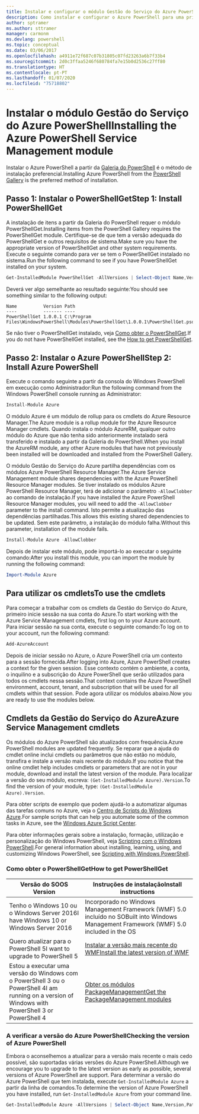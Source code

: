 ```yaml
---
title: Instalar e configurar o módulo Gestão do Serviço do Azure PowerShell | Microsoft Docs
description: Como instalar e configurar o Azure PowerShell para uma primeira utilização.
author: sptramer
ms.author: sttramer
manager: carmonm
ms.devlang: powershell
ms.topic: conceptual
ms.date: 03/06/2017
ms.openlocfilehash: a4911e72f687c07b31805c07fd23263a6b7f33b4
ms.sourcegitcommit: 2d0c3ffaa5246f680784fa7e15b0d2536c27ff80
ms.translationtype: HT
ms.contentlocale: pt-PT
ms.lasthandoff: 01/07/2020
ms.locfileid: "75718802"
---
```

# <a name="installing-the-azure-powershell-service-management-module"></a><span data-ttu-id="7ac89-103">Instalar o módulo Gestão do Serviço do Azure PowerShell</span><span class="sxs-lookup"><span data-stu-id="7ac89-103">Installing the Azure PowerShell Service Management module</span></span>

<span data-ttu-id="7ac89-104">Instalar o Azure PowerShell a partir da [Galeria do PowerShell](https://www.powershellgallery.com/) é o método de instalação preferencial.</span><span class="sxs-lookup"><span data-stu-id="7ac89-104">Installing Azure PowerShell from the [PowerShell Gallery](https://www.powershellgallery.com/) is the preferred method of installation.</span></span>

## <a name="step-1-install-powershellget"></a><span data-ttu-id="7ac89-105">Passo 1: Instalar o PowerShellGet</span><span class="sxs-lookup"><span data-stu-id="7ac89-105">Step 1: Install PowerShellGet</span></span>

<span data-ttu-id="7ac89-106">A instalação de itens a partir da Galeria do PowerShell requer o módulo PowerShellGet.</span><span class="sxs-lookup"><span data-stu-id="7ac89-106">Installing items from the PowerShell Gallery requires the PowerShellGet module.</span></span> <span data-ttu-id="7ac89-107">Certifique-se de que tem a versão adequada do PowerShellGet e outros requisitos de sistema.</span><span class="sxs-lookup"><span data-stu-id="7ac89-107">Make sure you have the appropriate version of PowerShellGet and other system requirements.</span></span> <span data-ttu-id="7ac89-108">Execute o seguinte comando para ver se tem o PowerShellGet instalado no sistema.</span><span class="sxs-lookup"><span data-stu-id="7ac89-108">Run the following command to see if you have PowerShellGet installed on your system.</span></span>

```powershell
Get-InstalledModule PowerShellGet -AllVersions | Select-Object Name,Version,Path
```

<span data-ttu-id="7ac89-109">Deverá ver algo semelhante ao resultado seguinte:</span><span class="sxs-lookup"><span data-stu-id="7ac89-109">You should see something similar to the following output:</span></span>

```output
Name          Version Path
----          ------- ----
PowerShellGet 1.0.0.1 C:\Program Files\WindowsPowerShell\Modules\PowerShellGet\1.0.0.1\PowerShellGet.psd1
```

<span data-ttu-id="7ac89-110">Se não tiver o PowerShellGet instalado, veja [Como obter o PowerShellGet](#how-to-get-powershellget).</span><span class="sxs-lookup"><span data-stu-id="7ac89-110">If you do not have PowerShellGet installed, see the [How to get PowerShellGet](#how-to-get-powershellget).</span></span>

## <a name="step-2-install-azure-powershell"></a><span data-ttu-id="7ac89-111">Passo 2: Instalar o Azure PowerShell</span><span class="sxs-lookup"><span data-stu-id="7ac89-111">Step 2: Install Azure PowerShell</span></span>

<span data-ttu-id="7ac89-112">Execute o comando seguinte a partir da consola do Windows PowerShell em execução como Administrador:</span><span class="sxs-lookup"><span data-stu-id="7ac89-112">Run the following command from the Windows PowerShell console running as Administrator:</span></span>

```powershell
Install-Module Azure
```

<span data-ttu-id="7ac89-113">O módulo Azure é um módulo de rollup para os cmdlets do Azure Resource Manager.</span><span class="sxs-lookup"><span data-stu-id="7ac89-113">The Azure module is a rollup module for the Azure Resource Manager cmdlets.</span></span> <span data-ttu-id="7ac89-114">Quando instala o módulo AzureRM, qualquer outro módulo do Azure que não tenha sido anteriormente instalado será transferido e instalado a partir da Galeria do PowerShell.</span><span class="sxs-lookup"><span data-stu-id="7ac89-114">When you install the AzureRM module, any other Azure modules that have not previously been installed will be downloaded and installed from the PowerShell Gallery.</span></span>

<span data-ttu-id="7ac89-115">O módulo Gestão do Serviço do Azure partilha dependências com os módulos Azure PowerShell Resource Manager.</span><span class="sxs-lookup"><span data-stu-id="7ac89-115">The Azure Service Management module shares dependencies with the Azure PowerShell Resource Manager modules.</span></span> <span data-ttu-id="7ac89-116">Se tiver instalado os módulos Azure PowerShell Resource Manager, terá de adicionar o parâmetro `-AllowClobber` ao comando de instalação.</span><span class="sxs-lookup"><span data-stu-id="7ac89-116">If you have installed the Azure PowerShell Resource Manager modules, you will need to add the `-AllowClobber` parameter to the install command.</span></span> <span data-ttu-id="7ac89-117">Isto permite a atualização das dependências partilhadas.</span><span class="sxs-lookup"><span data-stu-id="7ac89-117">This allows this existing shared dependencies to be updated.</span></span> <span data-ttu-id="7ac89-118">Sem este parâmetro, a instalação do módulo falha.</span><span class="sxs-lookup"><span data-stu-id="7ac89-118">Without this parameter, installation of the module fails.</span></span>

```powershell
Install-Module Azure -AllowClobber
```

<span data-ttu-id="7ac89-119">Depois de instalar este módulo, pode importá-lo ao executar o seguinte comando:</span><span class="sxs-lookup"><span data-stu-id="7ac89-119">After you install this module, you can import the module by running the following command:</span></span>

```powershell
Import-Module Azure
```

## <a name="to-use-the-cmdlets"></a><span data-ttu-id="7ac89-120">Para utilizar os cmdlets</span><span class="sxs-lookup"><span data-stu-id="7ac89-120">To use the cmdlets</span></span>

<span data-ttu-id="7ac89-121">Para começar a trabalhar com os cmdlets da Gestão do Serviço do Azure, primeiro inicie sessão na sua conta do Azure.</span><span class="sxs-lookup"><span data-stu-id="7ac89-121">To start working with the Azure Service Management cmdlets, first log on to your Azure account.</span></span> <span data-ttu-id="7ac89-122">Para iniciar sessão na sua conta, execute o seguinte comando:</span><span class="sxs-lookup"><span data-stu-id="7ac89-122">To log on to your account, run the following command:</span></span>

```powershell
Add-AzureAccount
```

<span data-ttu-id="7ac89-123">Depois de iniciar sessão no Azure, o Azure PowerShell cria um contexto para a sessão fornecida.</span><span class="sxs-lookup"><span data-stu-id="7ac89-123">After logging into Azure, Azure PowerShell creates a context for the given session.</span></span> <span data-ttu-id="7ac89-124">Esse contexto contém o ambiente, a conta, o inquilino e a subscrição do Azure PowerShell que serão utilizados para todos os cmdlets nessa sessão.</span><span class="sxs-lookup"><span data-stu-id="7ac89-124">That context contains the Azure PowerShell environment, account, tenant, and subscription that will be used for all cmdlets within that session.</span></span> <span data-ttu-id="7ac89-125">Pode agora utilizar os módulos abaixo.</span><span class="sxs-lookup"><span data-stu-id="7ac89-125">Now you are ready to use the modules below.</span></span>

## <a name="azure-service-management-cmdlets"></a><span data-ttu-id="7ac89-126">Cmdlets da Gestão do Serviço do Azure</span><span class="sxs-lookup"><span data-stu-id="7ac89-126">Azure Service Management cmdlets</span></span>

<span data-ttu-id="7ac89-127">Os módulos do Azure PowerShell são atualizados com frequência.</span><span class="sxs-lookup"><span data-stu-id="7ac89-127">Azure PowerShell modules are updated frequently.</span></span> <span data-ttu-id="7ac89-128">Se reparar que a ajuda do cmdlet online inclui cmdlets ou parâmetros que não estão no módulo, transfira e instale a versão mais recente do módulo.</span><span class="sxs-lookup"><span data-stu-id="7ac89-128">If you notice that the online cmdlet help includes cmdlets or parameters that are not in your module, download and install the latest version of the module.</span></span> <span data-ttu-id="7ac89-129">Para localizar a versão do seu módulo, escreva: `(Get-InstalledModule Azure).Version`.</span><span class="sxs-lookup"><span data-stu-id="7ac89-129">To find the version of your module, type: `(Get-InstalledModule Azure).Version`.</span></span>

<span data-ttu-id="7ac89-130">Para obter scripts de exemplo que podem ajudá-lo a automatizar algumas das tarefas comuns no Azure, veja o [Centro de Scripts do Windows Azure](http://www.windowsazure.com/documentation/scripts/).</span><span class="sxs-lookup"><span data-stu-id="7ac89-130">For sample scripts that can help you automate some of the common tasks in Azure, see the [Windows Azure Script Center](http://www.windowsazure.com/documentation/scripts/).</span></span>

<span data-ttu-id="7ac89-131">Para obter informações gerais sobre a instalação, formação, utilização e personalização do Windows PowerShell, veja [Scripting com o Windows PowerShell](https://go.microsoft.com/fwlink/p/?linkid=320210).</span><span class="sxs-lookup"><span data-stu-id="7ac89-131">For general information about installing, learning, using, and customizing Windows PowerShell, see [Scripting with Windows PowerShell](https://go.microsoft.com/fwlink/p/?linkid=320210).</span></span>

### <a name="how-to-get-powershellget"></a><span data-ttu-id="7ac89-132">Como obter o PowerShellGet</span><span class="sxs-lookup"><span data-stu-id="7ac89-132">How to get PowerShellGet</span></span>

|<span data-ttu-id="7ac89-133">Versão do SO</span><span class="sxs-lookup"><span data-stu-id="7ac89-133">OS Version</span></span>|<span data-ttu-id="7ac89-134">Instruções de instalação</span><span class="sxs-lookup"><span data-stu-id="7ac89-134">Install instructions</span></span>|
|---|---|
|<span data-ttu-id="7ac89-135">Tenho o Windows 10 ou o Windows Server 2016</span><span class="sxs-lookup"><span data-stu-id="7ac89-135">I have Windows 10 or Windows Server 2016</span></span>|<span data-ttu-id="7ac89-136">Incorporado no Windows Management Framework (WMF) 5.0 incluído no SO</span><span class="sxs-lookup"><span data-stu-id="7ac89-136">Built into Windows Management Framework (WMF) 5.0 included in the OS</span></span>|
|<span data-ttu-id="7ac89-137">Quero atualizar para o PowerShell 5</span><span class="sxs-lookup"><span data-stu-id="7ac89-137">I want to upgrade to PowerShell 5</span></span>|[<span data-ttu-id="7ac89-138">Instalar a versão mais recente do WMF</span><span class="sxs-lookup"><span data-stu-id="7ac89-138">Install the latest version of WMF</span></span>](https://www.microsoft.com/download/details.aspx?id=54616)|
|<span data-ttu-id="7ac89-139">Estou a executar uma versão do Windows com o PowerShell 3 ou o PowerShell 4</span><span class="sxs-lookup"><span data-stu-id="7ac89-139">I am running on a version of Windows with PowerShell 3 or PowerShell 4</span></span>|[<span data-ttu-id="7ac89-140">Obter os módulos PackageManagement</span><span class="sxs-lookup"><span data-stu-id="7ac89-140">Get the PackageManagement modules</span></span>](https://go.microsoft.com/fwlink/?LinkID=746217)|

<div id="helpmechoose"/>

### <a name="checking-the-version-of-azure-powershell"></a><span data-ttu-id="7ac89-141">A verificar a versão do Azure PowerShell</span><span class="sxs-lookup"><span data-stu-id="7ac89-141">Checking the version of Azure PowerShell</span></span>

<span data-ttu-id="7ac89-142">Embora o aconselhemos a atualizar para a versão mais recente o mais cedo possível, são suportadas várias versões do Azure PowerShell.</span><span class="sxs-lookup"><span data-stu-id="7ac89-142">Although we encourage you to upgrade to the latest version as early as possible, several versions of Azure PowerShell are support.</span></span> <span data-ttu-id="7ac89-143">Para determinar a versão do Azure PowerShell que tem instalada, execute `Get-InstalledModule Azure` a partir da linha de comandos.</span><span class="sxs-lookup"><span data-stu-id="7ac89-143">To determine the version of Azure PowerShell you have installed, run `Get-InstalledModule Azure` from your command line.</span></span>

```powershell
Get-InstalledModule Azure -AllVersions | Select-Object Name,Version,Path
```
